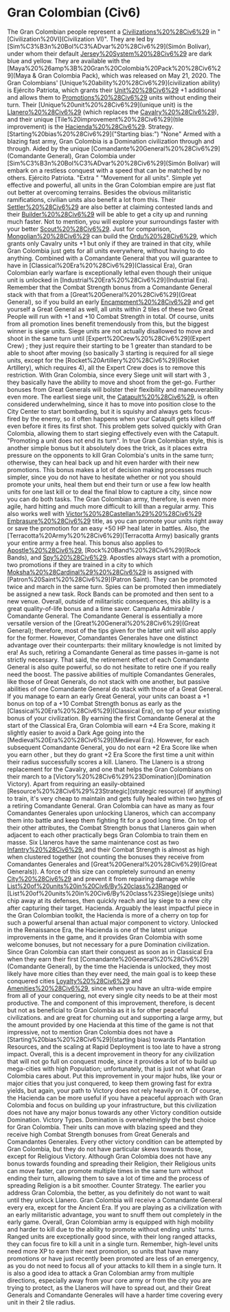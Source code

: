 # Gran Colombian (Civ6)

The Gran Colombian people represent a [Civilizations%20%28Civ6%29](civilization) in "[Civilization%20VI](Civilization VI)". They are led by [Sim%C3%B3n%20Bol%C3%ADvar%20%28Civ6%29](Simón Bolívar), under whom their default [Jersey%20System%20%28Civ6%29](colors) are dark blue and yellow. They are available with the [Maya%20%26amp%3B%20Gran%20Colombia%20Pack%20%28Civ6%29](Maya &amp; Gran Colombia Pack), which was released on May 21, 2020.
The Gran Colombians' [Unique%20ability%20%28Civ6%29](civilization ability) is Ejército Patriota, which grants their [Unit%20%28Civ6%29](units) +1 additional and allows them to [Promotions%20%28Civ6%29](promote) units without ending their turn. Their [Unique%20unit%20%28Civ6%29](unique unit) is the [Llanero%20%28Civ6%29](Llanero) (which replaces the [Cavalry%20%28Civ6%29](Cavalry)), and their unique [Tile%20improvement%20%28Civ6%29](tile improvement) is the [Hacienda%20%28Civ6%29](Hacienda).
Strategy.
[Starting%20bias%20%28Civ6%29]("Starting bias:") "None"
Armed with a blazing fast army, Gran Colombia is a Domination civilization through and through. Aided by the unique [Comandante%20General%20%28Civ6%29](Comandante General), Gran Colombia under [Sim%C3%B3n%20Bol%C3%ADvar%20%28Civ6%29](Simón Bolívar) will embark on a restless conquest with a speed that can be matched by no others.
Ejército Patriota.
"Extra " "Movement for all units".
Simple yet effective and powerful, all units in the Gran Colombian empire are just flat out better at overcoming terrains. Besides the obvious militaristic ramifications, civilian units also benefit a lot from this. Their [Settler%20%28Civ6%29](Settlers) are also better at claiming contested lands and their [Builder%20%28Civ6%29](Builders) will be able to get a city up and running much faster. Not to mention, you will explore your surroundings faster with your better [Scout%20%28Civ6%29](Scout). Just for comparison, [Mongolian%20%28Civ6%29](Mongolia) can build the [Ordu%20%28Civ6%29](Ordu), which grants only Cavalry units +1 but only if they are trained in that city, while Gran Colombia just gets for all units everywhere, without having to do anything.
Combined with a Comandante General that you will guarantee to have in [Classical%20Era%20%28Civ6%29](Classical Era), Gran Colombian early warfare is exceptionally lethal even though their unique unit is unlocked in [Industrial%20Era%20%28Civ6%29](Industrial Era). Remember that the Combat Strength bonus from a Comandante General stack with that from a [Great%20General%20%28Civ6%29](Great General), so if you build an early [Encampment%20%28Civ6%29](Encampment) and get yourself a Great General as well, all units within 2 tiles of these two Great People will run with +1 and +10 Combat Strength in total. Of course, units from all promotion lines benefit tremendously from this, but the biggest winner is siege units. Siege units are not actually disallowed to move and shoot in the same turn until [Expert%20Crew%20%28Civ6%29](Expert Crew) ; they just require their starting to be 1 greater than standard to be able to shoot after moving (so basically 3 starting is required for all siege units, except for the [Rocket%20Artillery%20%28Civ6%29](Rocket Artillery), which requires 4), all the Expert Crew does is to remove this restriction. With Gran Colombia, since every Siege unit will start with 3 , they basically have the ability to move and shoot from the get-go. Further bonuses from Great Generals will bolster their flexibility and maneuverability even more. The earliest siege unit, the [Catapult%20%28Civ6%29](Catapult), is often considered underwhelming, since it has to move into position close to the City Center to start bombarding, but it is squishy and always gets focus-fired by the enemy, so it often happens when your Catapult gets killed off even before it fires its first shot. This problem gets solved quickly with Gran Colombia, allowing them to start sieging effectively even with the Catapult.
"Promoting a unit does not end its turn".
In true Gran Colombian style, this is another simple bonus but it absolutely does the trick, as it places extra pressure on the opponents to kill Gran Colombia's units in the same turn; otherwise, they can heal back up and hit even harder with their new promotions. This bonus makes a lot of decision making processes much simpler, since you do not have to hesitate whether or not you should promote your units, heal them but end their turn or use a few low health units for one last kill or to deal the final blow to capture a city, since now you can do both tasks. The Gran Colombian army, therefore, is even more agile, hard hitting and much more difficult to kill than a regular army. This also works well with [Victor%20%28Castellan%29%20%28Civ6%29](Victor's) [Embrasure%20%28Civ6%29](Embrasure) title, as you can promote your units right away or save the promotion for an easy +50 HP heal later in battles. Also, the [Terracotta%20Army%20%28Civ6%29](Terracotta Army) basically grants your entire army a free heal.
This bonus also applies to [Apostle%20%28Civ6%29](Apostles), [Rock%20Band%20%28Civ6%29](Rock Bands), and [Spy%20%28Civ6%29](Spies). Apostles always start with a promotion, two promotions if they are trained in a city to which [Moksha%20%28Cardinal%29%20%28Civ6%29](Moksha) is assigned with [Patron%20Saint%20%28Civ6%29](Patron Saint). They can be promoted twice and march in the same turn. Spies can be promoted then immediately be assigned a new task. Rock Bands can be promoted and then sent to a new venue. Overall, outside of militaristic consequences, this ability is a great quality-of-life bonus and a time saver.
Campaña Admirable / Comandante General.
The Comandante General is essentially a more versatile version of the [Great%20General%20%28Civ6%29](Great General); therefore, most of the tips given for the latter unit will also apply for the former. However, Comandantes Generales have one distinct advantage over their counterparts: their military knowledge is not limited by era! As such, retiring a Comandante General as time passes in-game is not strictly necessary. That said, the retirement effect of each Comandante General is also quite powerful, so do not hesitate to retire one if you really need the boost. The passive abilities of multiple Comandantes Generales, like those of Great Generals, do not stack with one another, but passive abilities of one Comandante General do stack with those of a Great General. If you manage to earn an early Great General, your units can boast a +1 bonus on top of a +10 Combat Strength bonus as early as the [Classical%20Era%20%28Civ6%29](Classical Era), on top of your existing bonus of your civilization.
By earning the first Comandante General at the start of the Classical Era, Gran Colombia will earn +4 Era Score, making it slightly easier to avoid a Dark Age going into the [Medieval%20Era%20%28Civ6%29](Medieval Era). However, for each subsequent Comandante General, you do not earn +2 Era Score like when you earn other , but they do grant +2 Era Score the first time a unit within their radius successfully scores a kill.
Llanero.
The Llanero is a strong replacement for the Cavalry, and one that helps the Gran Colombians on their march to a [Victory%20%28Civ6%29%23Domination](Domination Victory). Apart from requiring an easily-obtained [Resource%20%28Civ6%29%23Strategic](strategic resource) (if anything) to train, it's very cheap to maintain and gets fully healed within two [hex](hex)es of a retiring Comandante General. Gran Colombia can have as many as four Comandantes Generales upon unlocking Llaneros, which can accompany them into battle and keep them fighting fit for a good long time.
On top of their other attributes, the Combat Strength bonus that Llaneros gain when adjacent to each other practically begs Gran Colombia to train them en masse. Six Llaneros have the same maintenance cost as two [Infantry%20%28Civ6%29](Infantry), and their Combat Strength is almost as high when clustered together (not counting the bonuses they receive from Comandantes Generales and [Great%20General%20%28Civ6%29](Great Generals)). A force of this size can completely surround an enemy [City%20%28Civ6%29](city) and prevent it from repairing damage while [List%20of%20units%20in%20Civ6/By%20class%23Ranged](ranged) or [List%20of%20units%20in%20Civ6/By%20class%23Siege](siege units) chip away at its defenses, then quickly reach and lay siege to a new city after capturing their target.
Hacienda.
Arguably the least impactful piece in the Gran Colombian toolkit, the Hacienda is more of a cherry on top for such a powerful arsenal than actual major component to victory. Unlocked in the Renaissance Era, the Hacienda is one of the latest unique improvements in the game, and it provides Gran Colombia with some welcome bonuses, but not necessary for a pure Domination civilization. Since Gran Colombia can start their conquest as soon as in Classical Era when they earn their first [Comandante%20General%20%28Civ6%29](Comandante General), by the time the Hacienda is unlocked, they most likely have more cities than they ever need, the main goal is to keep these conquered cities [Loyalty%20%28Civ6%29](loyal) and [Amenities%20%28Civ6%29](happy), since when you have an ultra-wide empire from all of your conquering, not every single city needs to be at their most productive. The and component of this improvement, therefore, is decent but not as beneficial to Gran Colombia as it is for other peaceful civilizations. and are great for churning out and supporting a large army, but the amount provided by one Hacienda at this time of the game is not that impressive, not to mention Gran Colombia does not have a [Starting%20bias%20%28Civ6%29](starting bias) towards Plantation Resources, and the scaling at Rapid Deployment is too late to have a strong impact.
Overall, this is a decent improvement in theory for any civilization that will not go full on conquest mode, since it provides a lot of to build up mega-cities with high Population; unfortunately, that is just not what Gran Colombia cares about. Put this improvement in your major hubs, like your or major cities that you just conquered, to keep them growing fast for extra yields, but again, your path to Victory does not rely heavily on it. Of course, the Hacienda can be more useful if you have a peaceful approach with Gran Colombia and focus on building up your infrastructure, but this civilization does not have any major bonus towards any other Victory condition outside Domination.
Victory Types.
Domination is overwhelmingly the best choice for Gran Colombia. Their units can move with blazing speed and they receive high Combat Strength bonuses from Great Generals and Comandantes Generales. Every other victory condition can be attempted by Gran Colombia, but they do not have particular skews towards those, except for Religious Victory. Although Gran Colombia does not have any bonus towards founding and spreading their Religion, their Religious units can move faster, can promote multiple times in the same turn without ending their turn, allowing them to save a lot of time and the process of spreading Religion is a bit smoother.
Counter Strategy.
The earlier you address Gran Colombia, the better, as you definitely do not want to wait until they unlock Llanero. Gran Colombia will receive a Comandante General every era, except for the Ancient Era. If you are playing as a civilization with an early militaristic advantage, you want to snuff them out completely in the early game. Overall, Gran Colombian army is equipped with high mobility and harder to kill due to the ability to promote without ending units' turns. Ranged units are exceptionally good since, with their long ranged attacks, they can focus fire to kill a unit in a single turn. Remember, high-level units need more XP to earn their next promotion, so units that have many promotions or have just recently been promoted are less of an emergency, as you do not need to focus all of your attacks to kill them in a single turn. It is also a good idea to attack a Gran Colombian army from multiple directions, especially away from your core army or from the city you are trying to protect, as the Llaneros will have to spread out, and their Great Generals and Comandante Generales will have a harder time covering every unit in their 2 tile radius.